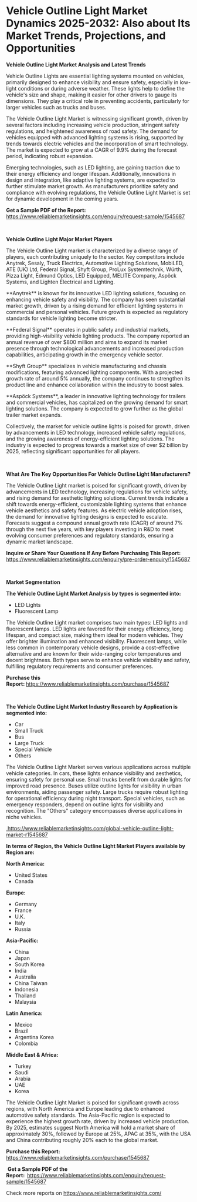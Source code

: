 <p><h1>Vehicle Outline Light Market Dynamics 2025-2032: Also about Its Market Trends, Projections, and Opportunities</h1></p><p><strong>Vehicle Outline Light Market Analysis and Latest Trends</strong></p>
<p><p>Vehicle Outline Lights are essential lighting systems mounted on vehicles, primarily designed to enhance visibility and ensure safety, especially in low-light conditions or during adverse weather. These lights help to define the vehicle's size and shape, making it easier for other drivers to gauge its dimensions. They play a critical role in preventing accidents, particularly for larger vehicles such as trucks and buses.</p><p>The Vehicle Outline Light Market is witnessing significant growth, driven by several factors including increasing vehicle production, stringent safety regulations, and heightened awareness of road safety. The demand for vehicles equipped with advanced lighting systems is rising, supported by trends towards electric vehicles and the incorporation of smart technology. The market is expected to grow at a CAGR of 9.9% during the forecast period, indicating robust expansion. </p><p>Emerging technologies, such as LED lighting, are gaining traction due to their energy efficiency and longer lifespan. Additionally, innovations in design and integration, like adaptive lighting systems, are expected to further stimulate market growth. As manufacturers prioritize safety and compliance with evolving regulations, the Vehicle Outline Light Market is set for dynamic development in the coming years.</p></p>
<p><strong>Get a Sample PDF of the Report:&nbsp;</strong> <a href="https://www.reliablemarketinsights.com/enquiry/request-sample/1545687?utm_campaign=1994&utm_medium=2&utm_source=Github&utm_content=ia&utm_term=09022025&utm_id=vehicle-outline-light">https://www.reliablemarketinsights.com/enquiry/request-sample/1545687</a></p>
<p>&nbsp;</p>
<p><strong>Vehicle Outline Light Major Market Players</strong></p>
<p><p>The Vehicle Outline Light market is characterized by a diverse range of players, each contributing uniquely to the sector. Key competitors include Anytrek, Sesaly, Truck Electrics, Automotive Lighting Solutions, MobiLED, ATE (UK) Ltd, Federal Signal, Shyft Group, ProLux Systemtechnik, Würth, Pizza Light, Edmund Optics, LED Equipped, MELITE Company, Aspöck Systems, and Lighten Electrical and Lighting.</p><p>**Anytrek** is known for its innovative LED lighting solutions, focusing on enhancing vehicle safety and visibility. The company has seen substantial market growth, driven by a rising demand for efficient lighting systems in commercial and personal vehicles. Future growth is expected as regulatory standards for vehicle lighting become stricter.</p><p>**Federal Signal** operates in public safety and industrial markets, providing high-visibility vehicle lighting products. The company reported an annual revenue of over $800 million and aims to expand its market presence through technological advancements and increased production capabilities, anticipating growth in the emergency vehicle sector.</p><p>**Shyft Group** specializes in vehicle manufacturing and chassis modifications, featuring advanced lighting components. With a projected growth rate of around 5% annually, the company continues to strengthen its product line and enhance collaboration within the industry to boost sales.</p><p>**Aspöck Systems**, a leader in innovative lighting technology for trailers and commercial vehicles, has capitalized on the growing demand for smart lighting solutions. The company is expected to grow further as the global trailer market expands.</p><p>Collectively, the market for vehicle outline lights is poised for growth, driven by advancements in LED technology, increased vehicle safety regulations, and the growing awareness of energy-efficient lighting solutions. The industry is expected to progress towards a market size of over $2 billion by 2025, reflecting significant opportunities for all players.</p></p>
<p>&nbsp;</p>
<p><strong>What Are The Key Opportunities For Vehicle Outline Light Manufacturers?</strong></p>
<p><p>The Vehicle Outline Light market is poised for significant growth, driven by advancements in LED technology, increasing regulations for vehicle safety, and rising demand for aesthetic lighting solutions. Current trends indicate a shift towards energy-efficient, customizable lighting systems that enhance vehicle aesthetics and safety features. As electric vehicle adoption rises, the demand for innovative lighting designs is expected to escalate. Forecasts suggest a compound annual growth rate (CAGR) of around 7% through the next five years, with key players investing in R&D to meet evolving consumer preferences and regulatory standards, ensuring a dynamic market landscape.</p></p>
<p><strong>Inquire or Share Your Questions If Any Before Purchasing This Report:</strong> <a href="https://www.reliablemarketinsights.com/enquiry/pre-order-enquiry/1545687?utm_campaign=1994&utm_medium=2&utm_source=Github&utm_content=ia&utm_term=09022025&utm_id=vehicle-outline-light">https://www.reliablemarketinsights.com/enquiry/pre-order-enquiry/1545687</a></p>
<p>&nbsp;</p>
<p><strong>Market Segmentation</strong></p>
<p><strong>The Vehicle Outline Light Market Analysis by types is segmented into:</strong></p>
<p><ul><li>LED Lights</li><li>Fluorescent Lamp</li></ul></p>
<p><p>The Vehicle Outline Light market comprises two main types: LED lights and fluorescent lamps. LED lights are favored for their energy efficiency, long lifespan, and compact size, making them ideal for modern vehicles. They offer brighter illumination and enhanced visibility. Fluorescent lamps, while less common in contemporary vehicle designs, provide a cost-effective alternative and are known for their wide-ranging color temperatures and decent brightness. Both types serve to enhance vehicle visibility and safety, fulfilling regulatory requirements and consumer preferences.</p></p>
<p><strong>Purchase this Report:&nbsp;</strong><a href="https://www.reliablemarketinsights.com/purchase/1545687?utm_campaign=1994&utm_medium=2&utm_source=Github&utm_content=ia&utm_term=09022025&utm_id=vehicle-outline-light">https://www.reliablemarketinsights.com/purchase/1545687</a></p>
<p>&nbsp;</p>
<p><strong>The Vehicle Outline Light Market Industry Research by Application is segmented into:</strong></p>
<p><ul><li>Car</li><li>Small Truck</li><li>Bus</li><li>Large Truck</li><li>Special Vehicle</li><li>Others</li></ul></p>
<p><p>The Vehicle Outline Light Market serves various applications across multiple vehicle categories. In cars, these lights enhance visibility and aesthetics, ensuring safety for personal use. Small trucks benefit from durable lights for improved road presence. Buses utilize outline lights for visibility in urban environments, aiding passenger safety. Large trucks require robust lighting for operational efficiency during night transport. Special vehicles, such as emergency responders, depend on outline lights for visibility and recognition. The "Others" category encompasses diverse applications in niche vehicles.</p></p>
<p><a href="https://www.reliablemarketinsights.com/global-vehicle-outline-light-market-r1545687?utm_campaign=1994&utm_medium=2&utm_source=Github&utm_content=ia&utm_term=09022025&utm_id=vehicle-outline-light">&nbsp;https://www.reliablemarketinsights.com/global-vehicle-outline-light-market-r1545687</a></p>
<p><strong>In terms of Region, the Vehicle Outline Light Market Players available by Region are:</strong></p>
<p>
    <p> <strong> North America: </strong>
        <ul>
            <li>United States</li>
            <li>Canada</li>
        </ul>
        </p> 
    <p> <strong> Europe: </strong>
        <ul>
            <li>Germany</li>
            <li>France</li>
            <li>U.K.</li>
            <li>Italy</li>
            <li>Russia</li>
        </ul>
        </p> 
    <p> <strong> Asia-Pacific: </strong>
        <ul>
            <li>China</li>
            <li>Japan</li>
            <li>South Korea</li>
            <li>India</li>
            <li>Australia</li>
            <li>China Taiwan</li>
            <li>Indonesia</li>
            <li>Thailand</li>
            <li>Malaysia</li>
        </ul>
        </p> 
    <p> <strong> Latin America: </strong>
        <ul>
            <li>Mexico</li>
            <li>Brazil</li>
            <li>Argentina Korea</li>
            <li>Colombia</li>
        </ul>
        </p> 
    <p> <strong> Middle East & Africa: </strong>
        <ul>
            <li>Turkey</li>
            <li>Saudi</li>
            <li>Arabia</li>
            <li>UAE</li>
            <li>Korea</li>
        </ul>
    </p>
    </p>
<p><p>The Vehicle Outline Light Market is poised for significant growth across regions, with North America and Europe leading due to enhanced automotive safety standards. The Asia-Pacific region is expected to experience the highest growth rate, driven by increased vehicle production. By 2025, estimates suggest North America will hold a market share of approximately 30%, followed by Europe at 25%, APAC at 35%, with the USA and China contributing roughly 20% each to the global market.</p></p>
<p><strong>Purchase this Report: </strong><a href="https://www.reliablemarketinsights.com/purchase/1545687?utm_campaign=1994&utm_medium=2&utm_source=Github&utm_content=ia&utm_term=09022025&utm_id=vehicle-outline-light">https://www.reliablemarketinsights.com/purchase/1545687</a></p>
<p>&nbsp;<strong>Get a Sample PDF of the Report:&nbsp;&nbsp;</strong><a href="https://www.reliablemarketinsights.com/enquiry/request-sample/1545687?utm_campaign=1994&utm_medium=2&utm_source=Github&utm_content=ia&utm_term=09022025&utm_id=vehicle-outline-light">https://www.reliablemarketinsights.com/enquiry/request-sample/1545687</a></p>
<p><strong></strong></p>
<p>Check more reports on <a href="https://www.reliablemarketinsights.com/?utm_campaign=1994&utm_medium=2&utm_source=Github&utm_content=ia&utm_term=09022025&utm_id=vehicle-outline-light">https://www.reliablemarketinsights.com/</a></p>